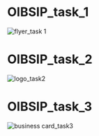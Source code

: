 # OIBSIP_task_1

![flyer_task 1](https://github.com/IshvaGhunjariya/OIBSIP_tasks/assets/153314694/3cd9232e-cf33-4cdf-9b6d-af95389b9fea)

# OIBSIP_task_2

![logo_task2](https://github.com/IshvaGhunjariya/OIBSIP_tasks/assets/153314694/e84faab0-feac-455a-bfb7-cb02c7121d4b)

# OIBSIP_task_3

![business card_task3](https://github.com/IshvaGhunjariya/OIBSIP_tasks/assets/153314694/88c1df32-60c1-4563-a518-9f637e0cddff)
